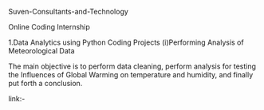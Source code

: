 Suven-Consultants-and-Technology

Online Coding Internship

1.Data Analytics using Python Coding Projects
(i)Performing Analysis of Meteorological Data

The main objective is to perform data cleaning, perform analysis for testing the Influences of Global Warming on temperature and humidity, and finally put forth a conclusion.

link:-
